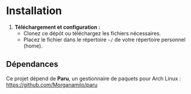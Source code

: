 # Installation

1. **Téléchargement et configuration :**
   - Clonez ce dépôt ou téléchargez les fichiers nécessaires.
   - Placez le fichier dans le répertoire `~/` de votre répertoire personnel (home).

## Dépendances

Ce projet dépend de **Paru**, un gestionnaire de paquets pour Arch Linux : https://github.com/Morganamilo/paru
